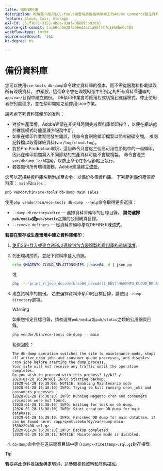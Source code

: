 ```yaml
---
title: 備份資料庫
description: 瞭解如何使用ECE-tools為雲端基礎結構專案上的Adobe Commerce建立資料庫備份。
feature: Cloud, Iaas, Storage
exl-id: 351f7691-3153-4b8a-83af-8b8895b93d98
source-git-commit: 3a3b0cd6e28f3e6ed3521a86f7c7c8868be0cf83
workflow-type: tm+mt
source-wordcount: '361'
ht-degree: 0%

---
```


# 備份資料庫

您可以使用`ece-tools db-dump`命令建立資料庫的復本，而不需從服務和掛載擷取所有環境資料。 依預設，這個命令會在環境組態中所指定的所有資料庫連線的`app/var/`目錄中建立備份。 DB傾印作業會將應用程式切換到維護模式、停止使用者佇列處理序，並在傾印開始之前停用cron作業。

請考慮下列資料庫傾印的准則：

- 對於生產環境，Adobe建議在非尖峰時間完成資料庫傾印操作，以便在網站處於維護模式時儘量減少服務中斷。
- 如果在傾印作業期間發生錯誤，該命令會刪除傾印檔案以節省磁碟空間。 檢閱記錄檔以取得詳細資料(`var/log/cloud.log`)。
- 對於Pro Production環境，這個命令只會從三個高可用性節點中的&#x200B;_一個_&#x200B;傾印，因此在傾印期間寫入不同節點的生產資料可能不會被複製。 命令會產生`var/dbdump.lock`檔案，以防止命令在多個節點上執行。
- 若要備份所有環境服務，Adobe建議建立[備份](snapshots.md)。

您可以選擇將資料庫名稱附加至命令，以備份多個資料庫。 下列範例備份兩個資料庫： `main`和`sales`：

```bash
php vendor/bin/ece-tools db-dump main sales
```

使用`php vendor/bin/ece-tools db-dump --help`命令取得更多選項：

- `--dump-directory=<dir>` — 選擇資料庫傾印的目標目錄。 **請勿選擇`pub/media`或`pub/static`**&#x200B;之類的公用網頁目錄。
- `--remove-definers` — 從資料庫傾印移除DEFINER陳述式。

**若要在暫存或生產環境中建立資料庫傾印**：

1. [使用SSH登入或建立通道以連線到包含要複製的資料庫的遠端環境](../development/secure-connections.md)。

1. 列出環境關係，並記下資料庫登入資訊。

   ```bash
   echo $MAGENTO_CLOUD_RELATIONSHIPS | base64 -d | json_pp
   ```

   或

   ```bash
   php -r 'print_r(json_decode(base64_decode($_ENV["MAGENTO_CLOUD_RELATIONSHIPS"]))->database);'
   ```

1. 建立資料庫的備份。 若要選擇資料庫傾印的目標目錄，請使用`--dump-directory`選項。

   >[!WARNING]
   >
   >如果您指定目標目錄，請勿選擇`pub/media`或`pub/static`之類的公用網頁目錄。

   ```bash
   php vendor/bin/ece-tools db-dump -- main
   ```

   範例回應：

   ```
   The db-dump operation switches the site to maintenance mode, stops all active cron jobs and consumer queue processes, and disables cron jobs before starting the dump process.
   Your site will not receive any traffic until the operation completes.
   Do you wish to proceed with this process? (y/N)? y
   2020-01-28 16:38:08] INFO: Starting backup.
   [2020-01-28 16:38:08] NOTICE: Enabling Maintenance mode
   [2020-01-28 16:38:10] INFO: Trying to kill running cron jobs and consumers processes
   [2020-01-28 16:38:10] INFO: Running Magento cron and consumers processes were not found.
   [2020-01-28 16:38:10] INFO: Waiting for lock on db dump.
   [2020-01-28 16:38:10] INFO: Start creation DB dump for main database...
   [2020-01-28 16:38:10] INFO: Finished DB dump for main database, it can be found here: /app/qxmtlseakof6y/var/dump-main-1580229490.sql.gz
   [2020-01-28 16:38:10] INFO: Backup completed.
   [2020-01-28 16:38:11] NOTICE: Maintenance mode is disabled.
   ```

1. `db-dump`命令會在遠端專案目錄中建立`dump-<timestamp>.sql.gz`封存檔案。

>[!TIP]
>
>若要將此資料推播至特定環境，請參閱[移轉資料和靜態檔案](../deploy/staging-production.md#migrate-static-files)。
